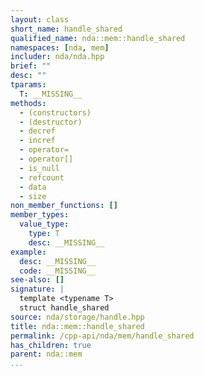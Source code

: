 ```yaml
---
layout: class
short_name: handle_shared
qualified_name: nda::mem::handle_shared
namespaces: [nda, mem]
includer: nda/nda.hpp
brief: ""
desc: ""
tparams:
  T: __MISSING__
methods:
  - (constructors)
  - (destructor)
  - decref
  - incref
  - operator=
  - operator[]
  - is_null
  - refcount
  - data
  - size
non_member_functions: []
member_types:
  value_type:
    type: T
    desc: __MISSING__
example:
  desc: __MISSING__
  code: __MISSING__
see-also: []
signature: |
  template <typename T>
  struct handle_shared
source: nda/storage/handle.hpp
title: nda::mem::handle_shared
permalink: /cpp-api/nda/mem/handle_shared
has_children: true
parent: nda::mem
...
```


